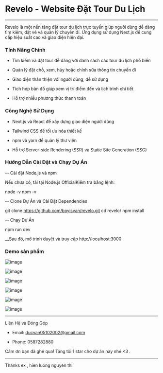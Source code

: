 # Revelo - Website Đặt Tour Du Lịch
---
Revelo là một nền tảng đặt tour du lịch trực tuyến giúp người dùng dễ dàng tìm kiếm, đặt vé và quản lý chuyến đi. Ứng dụng sử dụng Next.js để cung cấp hiệu suất cao và giao diện hiện đại.



### Tính Năng Chính

- Tìm kiếm và đặt tour dễ dàng với danh sách các tour du lịch phổ biến

- Quản lý đặt chỗ, xem, hủy hoặc chỉnh sửa thông tin chuyến đi

- Giao diện thân thiện với người dùng, dễ sử dụng

- Tích hợp bản đồ giúp xem vị trí điểm đến và lịch trình chi tiết

- Hỗ trợ nhiều phương thức thanh toán

### Công Nghệ Sử Dụng

- Next.js và React để xây dựng giao diện người dùng

- Tailwind CSS để tối ưu hóa thiết kế

- npm và yarn để quản lý thư viện

- Hỗ trợ Server-side Rendering (SSR) và Static Site Generation (SSG)

### Hướng Dẫn Cài Đặt và Chạy Dự Án

-- Cài đặt Node.js và npm

Nếu chưa có, tải tại Node.js OfficialKiểm tra bằng lệnh:

node -v
npm -v

-- Clone Dự Án và Cài Đặt Dependencies

git clone https://github.com/boyisvan/revelo.git
cd revelo/
npm install

-- Chạy Dự Án

npm run dev

__Sau đó, mở trình duyệt và truy cập http://localhost:3000

### Demo sản phẩm
![image](https://github.com/user-attachments/assets/afcf7730-ebda-487c-b9ec-5c59f1922833)

![image](https://github.com/user-attachments/assets/a6a4a612-e3b1-461e-9f4f-7eca35f352f7)

![image](https://github.com/user-attachments/assets/7b2f0c2e-d61f-42b9-a051-7990f3179f59)

![image](https://github.com/user-attachments/assets/03b711f5-f511-44f2-9949-747806437529)

![image](https://github.com/user-attachments/assets/8f394c35-378b-4a33-b8ec-f4a9d9e037ff)

![image](https://github.com/user-attachments/assets/4cbd3146-4150-454d-8b67-e2d1a92d52d6)

---
Liên Hệ và Đóng Góp

- Email: ducvan05102002@gmail.com

- Phone: 0587282880

Cảm ơn bạn đã ghé qua! Tặng tôi 1 star cho dự án này nhé <3 .


----
Thanks ex , hien luong nguyen thi 
